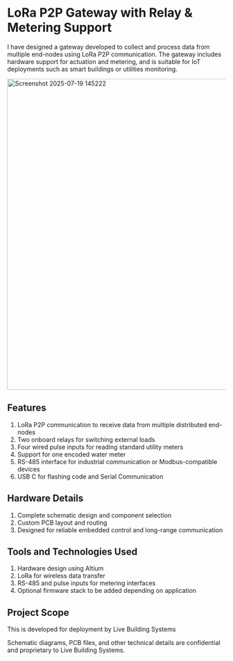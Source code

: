 # LoRa P2P Gateway with Relay & Metering Support
I have designed a gateway developed to collect and process data from multiple end-nodes using LoRa P2P communication. The gateway includes hardware support for actuation and metering, and is suitable for IoT deployments such as smart buildings or utilities monitoring.

<img width="1112" height="715" alt="Screenshot 2025-07-19 145222" src="https://github.com/user-attachments/assets/b69b922a-36ab-46e2-a8b1-41fcf2db15e2" />


## Features
1. LoRa P2P communication to receive data from multiple distributed end-nodes
2. Two onboard relays for switching external loads
3. Four wired pulse inputs for reading standard utility meters
4. Support for one encoded water meter
5. RS-485 interface for industrial communication or Modbus-compatible devices
6. USB C for flashing code and Serial Communication

## Hardware Details
1. Complete schematic design and component selection
2. Custom PCB layout and routing
3. Designed for reliable embedded control and long-range communication

## Tools and Technologies Used
1. Hardware design using Altium
2. LoRa for wireless data transfer
3. RS-485 and pulse inputs for metering interfaces
4. Optional firmware stack to be added depending on application

## Project Scope
This is developed for deployment by Live Building Systems

Schematic diagrams, PCB files, and other technical details are confidential and proprietary to Live Building Systems.

